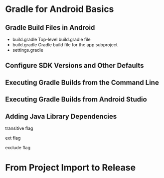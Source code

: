 # Gradle for Android Basics

## Gradle Build Files in Android

- build.gradle Top-level build.gradle file
- build.gradle Gradle build file for the app subproject
- settings.gradle 


## Configure SDK Versions and Other Defaults

## Executing Gradle Builds from the Command Line

## Executing Gradle Builds from Android Studio 

## Adding Java Library Dependencies

transitive flag

ext flag

exclude flag

# From Project Import to Release



